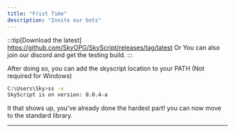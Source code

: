 ```yaml
---
title: "Frist Time"
description: "Invite our bots"
---
```

:::tip[Download the latest]
 https://github.com/SkyOPG/SkyScript/releases/tag/latest
 Or You can also join our discord and get the testing build.
:::

After doing so, you can add the skyscript location to your PATH (Not required for Windows)

```sh
C:\Users\Sky>ss -v
SkyScript is on version: 0.0.4-a
 ```
It that shows up, you've already done the hardest part! you can now move to the standard library.

---
